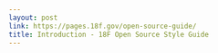 ```yaml
---
layout: post
link: https://pages.18f.gov/open-source-guide/
title: Introduction - 18F Open Source Style Guide
---
```


